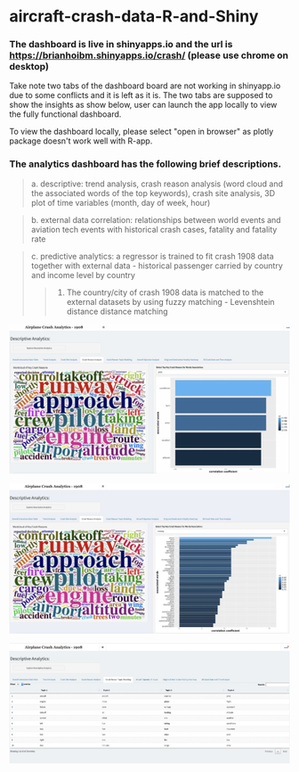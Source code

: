 # aircraft-crash-data-R-and-Shiny

### The dashboard is live in shinyapps.io and the url is https://brianhoibm.shinyapps.io/crash/ (please use chrome on desktop)

Take note two tabs of the dashboard board are not working in shinyapp.io due to some conflicts and it is left as it is. The two tabs are supposed to show the insights as show below, user can launch the app locally to view the fully functional dashboard.

To view the dashboard locally, please select "open in browser" as plotly package doesn't work well with R-app.

### The analytics dashboard has the following brief descriptions.
> a. descriptive: trend analysis, crash reason analysis (word cloud and the associated words of the top keywords), crash site analysis, 3D plot of time variables (month, day of week, hour) 

> b. external data correlation: relationships between world events and aviation tech events with historical crash cases, fatality and fatality rate

> c. predictive analytics: a regressor is trained to fit crash 1908 data together with external data - historical passenger carried by country and income level by country
>> 1. The country/city of crash 1908 data is matched to the external datasets by using fuzzy matching - Levenshtein distance distance matching


![crashreason1](crashreason1.jpg)

![crashreason2](crashreason2.jpg)

![topicmodeling](topicmodeling.jpg)

